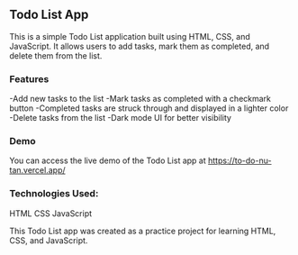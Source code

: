 ## Todo List App
This is a simple Todo List application built using HTML, CSS, and JavaScript. It allows users to add tasks, mark them as completed, and delete them from the list.

### Features
-Add new tasks to the list
-Mark tasks as completed with a checkmark button
-Completed tasks are struck through and displayed in a lighter color
-Delete tasks from the list
-Dark mode UI for better visibility

### Demo
You can access the live demo of the Todo List app at https://to-do-nu-tan.vercel.app/

### Technologies Used:
HTML
CSS
JavaScript

This Todo List app was created as a practice project for learning HTML, CSS, and JavaScript.
